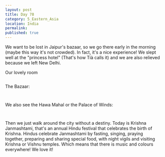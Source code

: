 ```yaml
---
layout: post
title: Day 78
category: 5_Eastern_Asia
location: India
permalink: 
published: true
---
```

We want to be lost in Jaipur's bazaar, so we go there early in the morning (maybe this way it's not crowded). In fact, it's a nice experience! We slept well at the "princess hotel" (That's how Tià calls it) and we are also relieved because we left New Delhi.

Our lovely room

<p><a
href="https://lh3.googleusercontent.com/_QWuCOrB4YGObp1oguHR5EsvxAMG-XDXimq14qJ6pDQLzKhrlTnPiCvc9vv9nRPtK8fK3tAvCT97CSxgbYAvLmY3bEyOlvhRX_SyirzGcex9JK5nMmQf6pO43cxsL2jK6d47dw9pjNHsb9ryXqXaF4jxO1bLpopJDwpsE8kIDgu5ceQGycvYmv7oH22m2cFZUVJwYkuC2nI2v316hT6E_fbdmdVKSaDxbNn3LwD9Hemcx0Dv73PvC8ZWcsbPR8yf1LlrH_l9ljLW8AhEn3xjr0xbGn3U__fN1zLfb9cTxNPlAxDh1H9XNfMwsNprK9GbxQyOd0AzPoTZqId6e12qG1amQR5koaz7VZ_jm0M-P8M30q2H5_M88AdtjYuILfpgmQG10PMWmLcj-RohHgdsGIIBnR8y0n8zE61SuK1WsmgUD2X5a6CWMnR7Dvu-84NlYLa0Ncz-zFrFmzlv9ZZtw9EXXlcExE3Nbs8_j-08tDsp5e8-YkOh8-RtXz7wtwZv-Ap7VuskUDb7dDvDLe8Sbbdireth02h40yaJ-GIG2WT578Lujg-lSbJPfZAxDEqSDFpO6PtMF44tc27HnOHuG53tbp01FDUGDpOQ0sndaLigqwxFdfjWUi5j2RCGVr_4yKnLR8C5zhS-qTZOtGT478WqNgcoycgOlmWrtDJEVAH9FjQuyByLJkNIQQ=w1115-h627-no"><img 
src="https://lh3.googleusercontent.com/_QWuCOrB4YGObp1oguHR5EsvxAMG-XDXimq14qJ6pDQLzKhrlTnPiCvc9vv9nRPtK8fK3tAvCT97CSxgbYAvLmY3bEyOlvhRX_SyirzGcex9JK5nMmQf6pO43cxsL2jK6d47dw9pjNHsb9ryXqXaF4jxO1bLpopJDwpsE8kIDgu5ceQGycvYmv7oH22m2cFZUVJwYkuC2nI2v316hT6E_fbdmdVKSaDxbNn3LwD9Hemcx0Dv73PvC8ZWcsbPR8yf1LlrH_l9ljLW8AhEn3xjr0xbGn3U__fN1zLfb9cTxNPlAxDh1H9XNfMwsNprK9GbxQyOd0AzPoTZqId6e12qG1amQR5koaz7VZ_jm0M-P8M30q2H5_M88AdtjYuILfpgmQG10PMWmLcj-RohHgdsGIIBnR8y0n8zE61SuK1WsmgUD2X5a6CWMnR7Dvu-84NlYLa0Ncz-zFrFmzlv9ZZtw9EXXlcExE3Nbs8_j-08tDsp5e8-YkOh8-RtXz7wtwZv-Ap7VuskUDb7dDvDLe8Sbbdireth02h40yaJ-GIG2WT578Lujg-lSbJPfZAxDEqSDFpO6PtMF44tc27HnOHuG53tbp01FDUGDpOQ0sndaLigqwxFdfjWUi5j2RCGVr_4yKnLR8C5zhS-qTZOtGT478WqNgcoycgOlmWrtDJEVAH9FjQuyByLJkNIQQ=w1115-h627-no" alt=""></a></p>

The Bazaar:

<p><a
href="https://lh3.googleusercontent.com/mP3wpMxGpQR6gL8dRp9JhTTHAg-TbPIP3QlVX8xe5G-euhVvEqLEjqQlAJIBSDSALNO95jBFcGC5WhwUw1z6Zv0GJ4XKJLFo_M0xoUuC8JK9PKBiIk4LXF0wDGpd6ZRd6xLEgBKIg1DvQIXPdOOJFrWByy7D4iW1BHnm7NC_AqN2t4PkOPEZHZ1vER2alD49PQKmdHq-PGwFuG2wHEPOo2jx7V_2iDveuQIgjaXalU325R_3OW0bzASBsYbGenUvQjrbrSh9PcUTFMV3QRhaUZSNbQhQLl18E1yPFQeLZHjY0-ibYfLMmG5GyY-HjzAgQkzXFi7L2tZMBrbDyvyA04NdZXGILAzrubONbzOyfSDSw_tw4pizsb4MJWHcfOP30eDePdyBIFc4__I5PnfDUXAOrkFZr2ESBZnZasYS65fNTp58UsxvfqcLO9hy13ePu45Ir-BejhjYuRaHvSIrgZUxlBfrk0ef6AMMsaLoQ8_Oj-JdzVPCjpbycoa15JxobpkyavpXavowx3cuOdI2-DsjVzGISTamugldE0i2X-9u0xBHAgFbDoSs-F50FGhELQo_XgTncpoo1hiyoVMipPWwK4Xuo1P4Civ5upffMi04fiekmgj5-4pz__iSxhGSX3OrseMOPxYlgQTv6JdvpUbDLPTQh5u3evye3q7fEuRBR_kBXUznfac1lw=w471-h627-no"><img 
src="https://lh3.googleusercontent.com/mP3wpMxGpQR6gL8dRp9JhTTHAg-TbPIP3QlVX8xe5G-euhVvEqLEjqQlAJIBSDSALNO95jBFcGC5WhwUw1z6Zv0GJ4XKJLFo_M0xoUuC8JK9PKBiIk4LXF0wDGpd6ZRd6xLEgBKIg1DvQIXPdOOJFrWByy7D4iW1BHnm7NC_AqN2t4PkOPEZHZ1vER2alD49PQKmdHq-PGwFuG2wHEPOo2jx7V_2iDveuQIgjaXalU325R_3OW0bzASBsYbGenUvQjrbrSh9PcUTFMV3QRhaUZSNbQhQLl18E1yPFQeLZHjY0-ibYfLMmG5GyY-HjzAgQkzXFi7L2tZMBrbDyvyA04NdZXGILAzrubONbzOyfSDSw_tw4pizsb4MJWHcfOP30eDePdyBIFc4__I5PnfDUXAOrkFZr2ESBZnZasYS65fNTp58UsxvfqcLO9hy13ePu45Ir-BejhjYuRaHvSIrgZUxlBfrk0ef6AMMsaLoQ8_Oj-JdzVPCjpbycoa15JxobpkyavpXavowx3cuOdI2-DsjVzGISTamugldE0i2X-9u0xBHAgFbDoSs-F50FGhELQo_XgTncpoo1hiyoVMipPWwK4Xuo1P4Civ5upffMi04fiekmgj5-4pz__iSxhGSX3OrseMOPxYlgQTv6JdvpUbDLPTQh5u3evye3q7fEuRBR_kBXUznfac1lw=w471-h627-no" alt=""></a></p>

<p><a
href="https://lh3.googleusercontent.com/JeAHHArZwsRNhj1P3RicSwl1xYRNt4V2zwynu_ZW4U_14SiGlTKOjvhtTBMozMJX7Jciz2TARHXGZeQGCntXB77aY5EjhVLU5JcpC_Uin66foVC6UDw2Rdb_U-LlQ77wHJfPRfvQZcUw0P_V3xdwYj4U_Gkg5XzFQXamFqIZDce_SDmzoCqSRwvPqjtl37fqnyGHoYTXjiQliCZFLIythCXAMwVRPD-7a4QfZc22ToL2Y0fwQLlK9vAqsranWU7RJcUVYWG6cYh73jtvS9MOVifN25o1wV_44lvYG0Iqk42bVNsMaaUkllJ6KYEUS5brjMU0ADSdTMs9kDg_9RGBFqe6T--UkW3Y2rginYDD685Kt5_zhHEnYSA4_XEZkzuGaRHmTWIZkeLBIlX0o9Ix22aCchYH_e_20pMn1jarlU1D5bFAX4Qtdn76RPESfZbnhLkxT40cGXCz0TYCeQT9OnydZpBLnlzRw8A-Y6yFBbogfAywIgyZzo3hSkBwtdH5avUNkm3lObZQF7huTdN8g6QgGcJpAvivS2v0wA8ujOwdHQ1CLfLFE-XamE7ATdBGIoBKy4DuRJx3MdgHSDZCI_Ce-qWf-RtABybcE_3JYPMsPnRrPuDGuVP4FX_alhHUh7h8I1ySTIGZ6f0U2G2OgWObX-RDFJmh2cNLG423gCzpiKGJVuTJF-2glA=w836-h627-no"><img 
src="https://lh3.googleusercontent.com/JeAHHArZwsRNhj1P3RicSwl1xYRNt4V2zwynu_ZW4U_14SiGlTKOjvhtTBMozMJX7Jciz2TARHXGZeQGCntXB77aY5EjhVLU5JcpC_Uin66foVC6UDw2Rdb_U-LlQ77wHJfPRfvQZcUw0P_V3xdwYj4U_Gkg5XzFQXamFqIZDce_SDmzoCqSRwvPqjtl37fqnyGHoYTXjiQliCZFLIythCXAMwVRPD-7a4QfZc22ToL2Y0fwQLlK9vAqsranWU7RJcUVYWG6cYh73jtvS9MOVifN25o1wV_44lvYG0Iqk42bVNsMaaUkllJ6KYEUS5brjMU0ADSdTMs9kDg_9RGBFqe6T--UkW3Y2rginYDD685Kt5_zhHEnYSA4_XEZkzuGaRHmTWIZkeLBIlX0o9Ix22aCchYH_e_20pMn1jarlU1D5bFAX4Qtdn76RPESfZbnhLkxT40cGXCz0TYCeQT9OnydZpBLnlzRw8A-Y6yFBbogfAywIgyZzo3hSkBwtdH5avUNkm3lObZQF7huTdN8g6QgGcJpAvivS2v0wA8ujOwdHQ1CLfLFE-XamE7ATdBGIoBKy4DuRJx3MdgHSDZCI_Ce-qWf-RtABybcE_3JYPMsPnRrPuDGuVP4FX_alhHUh7h8I1ySTIGZ6f0U2G2OgWObX-RDFJmh2cNLG423gCzpiKGJVuTJF-2glA=w836-h627-no" alt=""></a></p>

We also see the Hawa Mahal or the Palace of Winds:

<p><a
href="https://lh3.googleusercontent.com/57lFSbVZmxj7vXZpg4zcqVjIxclcOHzl-bSMhFKqI4TLk_S9Ii7i73VJjY6ihir8-Or3XQ9dVWj8KsUBfYZSmCIeDnVTFfP_ne4kFffAUhlRD5zan3cQs30r5kVsxVlsQL96dsiqgP8yjRph4UcvIqnXv4XE2-zOj2S-rBrnYeC6WbarTeXDAfy3qUBa-LXpi6YjZLQzymchTDMfX5xS0deuVby6xktcx_-rzRz4QtaBeohqNByy3lD_j1pHWzDN9wLaWJVVJvoL_9_FVwCDLTD9It9ch58J1UdS9tkxCfjw3Iw36rGFZvMEkjTpMThiLOmlDXJR-48Nw_B6z0YAQYKkFaYyCVY0ax7pzsfMUEt01VhGzdFvT1Vp3HiRMrdisd8RNAWlajWXjf-EX_pku1YAPV9RV-uz-wzhizMu3SkoOkTEo3mj0ErNWWCSWbDr-l2JzpxpMV-QaOwnaFNIJtZjWnPviOcDmfpfCeeAtZvbZBFzJpln-hRti3K35mT2EeLNFVDWsj9aoY0iHnL97gfL8QEWBHa_xgHDF7Fo47W5V4f05_36akgSf_p8MNthIoNhp79p2NcgouGDzTPI8eBIS7luQGIe69PYbIL3arE5hDkRGBY3ElUEMFE4muYTlnOTIHbItPwTRuXBxRayGEiZxKsGb_RVzXw-fO2SV1r7IFURgJ3INr_QIw=w836-h627-no"><img 
src="https://lh3.googleusercontent.com/57lFSbVZmxj7vXZpg4zcqVjIxclcOHzl-bSMhFKqI4TLk_S9Ii7i73VJjY6ihir8-Or3XQ9dVWj8KsUBfYZSmCIeDnVTFfP_ne4kFffAUhlRD5zan3cQs30r5kVsxVlsQL96dsiqgP8yjRph4UcvIqnXv4XE2-zOj2S-rBrnYeC6WbarTeXDAfy3qUBa-LXpi6YjZLQzymchTDMfX5xS0deuVby6xktcx_-rzRz4QtaBeohqNByy3lD_j1pHWzDN9wLaWJVVJvoL_9_FVwCDLTD9It9ch58J1UdS9tkxCfjw3Iw36rGFZvMEkjTpMThiLOmlDXJR-48Nw_B6z0YAQYKkFaYyCVY0ax7pzsfMUEt01VhGzdFvT1Vp3HiRMrdisd8RNAWlajWXjf-EX_pku1YAPV9RV-uz-wzhizMu3SkoOkTEo3mj0ErNWWCSWbDr-l2JzpxpMV-QaOwnaFNIJtZjWnPviOcDmfpfCeeAtZvbZBFzJpln-hRti3K35mT2EeLNFVDWsj9aoY0iHnL97gfL8QEWBHa_xgHDF7Fo47W5V4f05_36akgSf_p8MNthIoNhp79p2NcgouGDzTPI8eBIS7luQGIe69PYbIL3arE5hDkRGBY3ElUEMFE4muYTlnOTIHbItPwTRuXBxRayGEiZxKsGb_RVzXw-fO2SV1r7IFURgJ3INr_QIw=w836-h627-no" alt=""></a></p>

<p><a
href="https://lh3.googleusercontent.com/gKO5j5-wxnkVgeJ9XNM47kwjEzZph0Cp1G5ROE__-20ZhiTzWj1zo-aOjwOEF_fKfeG3clt4LuvrA3BiN5M0tri06HpNDc6ZKtTd2VToxjWMiRYyZygW00vwKhiZDh-AuHQ2cedbqMjbPVQciu_6YX19MK34lT-JUEpEnTCt9EjICGaPpw0xkppGeT3TvhDwCb55Fl6jYjzlUi9Zsqpt5Nm7BO7V1YMG57PR3MJFz809HBnrnr8GpQgIcduFm9AVYOInvhMacAMScxXJTicobumgBFAXL5lb45Az5sGNnSCTTwvoSiv5jTcBl6KUlwfYyf0iWKu97Ngb1OLFCLCGy-3-a8qyQgJGt3RcXVrlYOjH9Ws0hi3K_mZcSId_CEueSUE8VCXVOH-lD0ssCHNnEw1ko0mqHeGbsAkECKVbzvjU69j755ahNYYbjPM0YseQVl2ppM0JYNKM646ZuR0Tps-eKjvHp9rSVzehHry3zTfv1mmThAdTkNjAIUyLWfneGTMJhqHej9q4a4JuHm__k2fxSrR8muNCqahAfmztPPwu2a3rU76g8KICKDm4rIxXQyIF82XtoYTWuT2BoQT6GdyiRrC08fniAKXCi0mUyKVkdMT7C_ix-VUwzdLO-cdft48atV22JR2UEDtJcjFwBeuIhfTGxrEBfA-t05BVcNZoXc1JUmJ4hOYYog=w836-h627-no"><img 
src="https://lh3.googleusercontent.com/gKO5j5-wxnkVgeJ9XNM47kwjEzZph0Cp1G5ROE__-20ZhiTzWj1zo-aOjwOEF_fKfeG3clt4LuvrA3BiN5M0tri06HpNDc6ZKtTd2VToxjWMiRYyZygW00vwKhiZDh-AuHQ2cedbqMjbPVQciu_6YX19MK34lT-JUEpEnTCt9EjICGaPpw0xkppGeT3TvhDwCb55Fl6jYjzlUi9Zsqpt5Nm7BO7V1YMG57PR3MJFz809HBnrnr8GpQgIcduFm9AVYOInvhMacAMScxXJTicobumgBFAXL5lb45Az5sGNnSCTTwvoSiv5jTcBl6KUlwfYyf0iWKu97Ngb1OLFCLCGy-3-a8qyQgJGt3RcXVrlYOjH9Ws0hi3K_mZcSId_CEueSUE8VCXVOH-lD0ssCHNnEw1ko0mqHeGbsAkECKVbzvjU69j755ahNYYbjPM0YseQVl2ppM0JYNKM646ZuR0Tps-eKjvHp9rSVzehHry3zTfv1mmThAdTkNjAIUyLWfneGTMJhqHej9q4a4JuHm__k2fxSrR8muNCqahAfmztPPwu2a3rU76g8KICKDm4rIxXQyIF82XtoYTWuT2BoQT6GdyiRrC08fniAKXCi0mUyKVkdMT7C_ix-VUwzdLO-cdft48atV22JR2UEDtJcjFwBeuIhfTGxrEBfA-t05BVcNZoXc1JUmJ4hOYYog=w836-h627-no" alt=""></a></p>

Then we just walk around the city without a destiny. Today is Krishna Janmashtami, that's an annual Hindu festival that celebrates the birth of Krishna. Hindus celebrate Janmashtami by fasting, singing, praying together, preparing and sharing special food, with night vigils and visiting Krishna or Vishnu temples. Which means that there is music and colours everywhere! We love it!

<p><a
href="https://lh3.googleusercontent.com/_-dD-RJ-IBb5kUu2-aypAAlsM8BhgZM8MZiMhcKJ6jvTia7wVj3moRPqmpG78ZWfmCObxUYvI8FzSfzSd-CHuPZd6IBuw9W5PIAgENLhP2m14lS_C6dZOz2aHrfoud6CbXNOoOWByDkl0WaYk8scxYeL_uBkilh3e7QY5tYW6AuiGn9QvNKNHqcr1l3tEfcqbdwJZrgqXsih5wLV3_QcaSGu7FJlxrHhPDJBpCdbn5CLE209qcfXT45UECGXRqohABNx9SmFJjfHhoziZx-1iPl6i3hz5w_7g7OsPGWF3YAkkBrBVPC8cIuR4_ciYt9EdIK6Zei2bR5WkvJLKzsOlkkgKeDgOJEjWh4yNE5m6A_-jK3LmHwqB4-DzZWhSjbhBt2zm1_RBNmI6x6-GUeTlKmFZTSN-hpxdOj15-SNCORgFnbJmpu8EzehLWTKbfdN4CVRcEmIwGVE5iezIj8rZZ9a6QU4LYv-DyJASp51GLUYubv0GC5UM6QccW1uJ3xV1FDQSaUY_cZ6l71PIO_nwh_mAl1bQfzmuY64IUeZQ7NxGz9EY6iHMfUfOjeBZiQVEJeX0HlQjPt1bR1NV0X1S-uplLXTvpU5YmyWq4ueHo8ByMg8xO_99A2YnBLI6tDnm_bPkjeD6m9hjv7OE3ly9X46jxZj4A9zavps207uFTEgqSKV0bk2Mx4ZyQ=w471-h627-no"><img 
src="https://lh3.googleusercontent.com/_-dD-RJ-IBb5kUu2-aypAAlsM8BhgZM8MZiMhcKJ6jvTia7wVj3moRPqmpG78ZWfmCObxUYvI8FzSfzSd-CHuPZd6IBuw9W5PIAgENLhP2m14lS_C6dZOz2aHrfoud6CbXNOoOWByDkl0WaYk8scxYeL_uBkilh3e7QY5tYW6AuiGn9QvNKNHqcr1l3tEfcqbdwJZrgqXsih5wLV3_QcaSGu7FJlxrHhPDJBpCdbn5CLE209qcfXT45UECGXRqohABNx9SmFJjfHhoziZx-1iPl6i3hz5w_7g7OsPGWF3YAkkBrBVPC8cIuR4_ciYt9EdIK6Zei2bR5WkvJLKzsOlkkgKeDgOJEjWh4yNE5m6A_-jK3LmHwqB4-DzZWhSjbhBt2zm1_RBNmI6x6-GUeTlKmFZTSN-hpxdOj15-SNCORgFnbJmpu8EzehLWTKbfdN4CVRcEmIwGVE5iezIj8rZZ9a6QU4LYv-DyJASp51GLUYubv0GC5UM6QccW1uJ3xV1FDQSaUY_cZ6l71PIO_nwh_mAl1bQfzmuY64IUeZQ7NxGz9EY6iHMfUfOjeBZiQVEJeX0HlQjPt1bR1NV0X1S-uplLXTvpU5YmyWq4ueHo8ByMg8xO_99A2YnBLI6tDnm_bPkjeD6m9hjv7OE3ly9X46jxZj4A9zavps207uFTEgqSKV0bk2Mx4ZyQ=w471-h627-no" alt=""></a></p>

<p><a
href="https://lh3.googleusercontent.com/qOGu-fbAjc4sFicKjhkRgYzAVuetkVxZOD0fGBwZ7BcZMPxwxHkUhRhxJyxTMvwautQw9EfDjLEBpE_qCkTV8I5FcWg5j_r5pS1C0Pg_atCa-sn2omvurkzPNYmTlZg3P_HBf8KsOItnhwkY_DowN2g_Xfu5GhZRhu_8CZVNwWO66ijfaL1aFuvuaM4VBTLUP77J9GZgCgVyrw-1E8FivncZMFXROiqOykRurFN5OK7mjAMHnJxrYtkEx4CKMoLY50nr--o5Oku_Q1Jb5y-mJN8Wn29hGNVH-FiIMFlTJwqmPbJdr7m_tPcJfV7w4yVq2lJnrM7gbNCpekMJwDdVmfP5HIFsytzV-STAoZmUas31NF70XqLbiS-Xij064_qtfax074vE9VtbXOKQoh0yaFjlOzMmGcCOOoFVWRb5zWRm0KYeG2jXhry3xW-YTvF9cnffJ2eyB-iPiOfZxcVfPdl2HJ77AXio82VQl8qeQ8kvpPS0iJj_-eHsL8fRAGhIYh2AWwlzINm14TgjNl7Fk8cRUaI6a-pWDm28dq3ZhltqEVgaS_NzCm_PToiPN-bJ9V8js8sx_XJo09oAqT-dPVO_91UTG8AhI88Nz_lYOk6w5yxzbRkLYgw4OpSsG37aPnUMIyeyg-Ya-L47Ic5p2BkkxqZBc82OUrpAoE5Gc3ScDRCwTDOAD5KpWQ=w836-h627-no"><img 
src="https://lh3.googleusercontent.com/qOGu-fbAjc4sFicKjhkRgYzAVuetkVxZOD0fGBwZ7BcZMPxwxHkUhRhxJyxTMvwautQw9EfDjLEBpE_qCkTV8I5FcWg5j_r5pS1C0Pg_atCa-sn2omvurkzPNYmTlZg3P_HBf8KsOItnhwkY_DowN2g_Xfu5GhZRhu_8CZVNwWO66ijfaL1aFuvuaM4VBTLUP77J9GZgCgVyrw-1E8FivncZMFXROiqOykRurFN5OK7mjAMHnJxrYtkEx4CKMoLY50nr--o5Oku_Q1Jb5y-mJN8Wn29hGNVH-FiIMFlTJwqmPbJdr7m_tPcJfV7w4yVq2lJnrM7gbNCpekMJwDdVmfP5HIFsytzV-STAoZmUas31NF70XqLbiS-Xij064_qtfax074vE9VtbXOKQoh0yaFjlOzMmGcCOOoFVWRb5zWRm0KYeG2jXhry3xW-YTvF9cnffJ2eyB-iPiOfZxcVfPdl2HJ77AXio82VQl8qeQ8kvpPS0iJj_-eHsL8fRAGhIYh2AWwlzINm14TgjNl7Fk8cRUaI6a-pWDm28dq3ZhltqEVgaS_NzCm_PToiPN-bJ9V8js8sx_XJo09oAqT-dPVO_91UTG8AhI88Nz_lYOk6w5yxzbRkLYgw4OpSsG37aPnUMIyeyg-Ya-L47Ic5p2BkkxqZBc82OUrpAoE5Gc3ScDRCwTDOAD5KpWQ=w836-h627-no" alt=""></a></p>

<p><a
href="https://lh3.googleusercontent.com/zVR9EVJ8QPVzjU_eMFtlqZWrBVPffOWFG6yIUxJFn7wUadOgTV4Gaq9NI7MbNpF5hmVB41uDTIisxa4JKjjqkA6dmwctafcXwgdkQ2X6B7gT9HFQz1M2r-UjOKhFDQG2WQzzQBYHm2tga63YtI5qrpknvvkspsmOoe7zb-gkAxnwFOj4PVwQs7RilbLt5nhU1W2FxLwz72UpyOcy2MzvnOzFsU5rLq5d2XGeE6ZtzqAeRrKe-BzzEHjwbRaYH1zYs4J8Lp6k4tdJ1GtUGMHhOl3-RUQhk9qLYxOFnEdKFJ2Sec7evY_ATwM740aOfmfLu1sRza5ueS-mBxM8Dj0k0qbWwIMEx1xZ-1Qe30eu5lFR0WuS9DW8XU3G5udc0SGsK5GvjZeaCWCHDK99P7musunAGNKpedKXMRp6gteBBoQfwhOQ0evpGufQU2EMG5cnUIIhyjfeuyLYGZqsMi5Mcs0xxfN6Yf1TmpRzMmKEobASDAK9hWTEr9dy0RaF1Gh_emcUSuY8WeUDL27CXeGMoFRWkbmu_E7v7Jr066uCVCMcxUj0CsnN5O-DgtjwpPF9NBGFvJVvVhqgSkgIJuPWSxA3zdyFnUpzXYN28D5WSiFSbf3a_uIEnRR7Siox1VIUC9c1CKq7gcaJ0r6XMyKc0E0MeWTaGudrLvcGFcpnENqFQFjKyjtBePnb2Q=w836-h627-no"><img 
src="https://lh3.googleusercontent.com/zVR9EVJ8QPVzjU_eMFtlqZWrBVPffOWFG6yIUxJFn7wUadOgTV4Gaq9NI7MbNpF5hmVB41uDTIisxa4JKjjqkA6dmwctafcXwgdkQ2X6B7gT9HFQz1M2r-UjOKhFDQG2WQzzQBYHm2tga63YtI5qrpknvvkspsmOoe7zb-gkAxnwFOj4PVwQs7RilbLt5nhU1W2FxLwz72UpyOcy2MzvnOzFsU5rLq5d2XGeE6ZtzqAeRrKe-BzzEHjwbRaYH1zYs4J8Lp6k4tdJ1GtUGMHhOl3-RUQhk9qLYxOFnEdKFJ2Sec7evY_ATwM740aOfmfLu1sRza5ueS-mBxM8Dj0k0qbWwIMEx1xZ-1Qe30eu5lFR0WuS9DW8XU3G5udc0SGsK5GvjZeaCWCHDK99P7musunAGNKpedKXMRp6gteBBoQfwhOQ0evpGufQU2EMG5cnUIIhyjfeuyLYGZqsMi5Mcs0xxfN6Yf1TmpRzMmKEobASDAK9hWTEr9dy0RaF1Gh_emcUSuY8WeUDL27CXeGMoFRWkbmu_E7v7Jr066uCVCMcxUj0CsnN5O-DgtjwpPF9NBGFvJVvVhqgSkgIJuPWSxA3zdyFnUpzXYN28D5WSiFSbf3a_uIEnRR7Siox1VIUC9c1CKq7gcaJ0r6XMyKc0E0MeWTaGudrLvcGFcpnENqFQFjKyjtBePnb2Q=w836-h627-no" alt=""></a></p>

